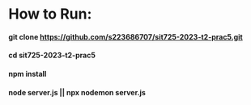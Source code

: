 # How to Run:

#### git clone https://github.com/s223686707/sit725-2023-t2-prac5.git
#### cd sit725-2023-t2-prac5
#### npm install
#### node server.js || npx nodemon server.js

